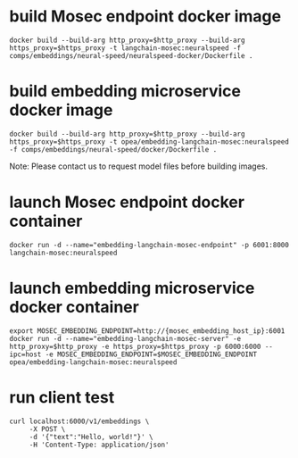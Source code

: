 # build Mosec endpoint docker image

```
docker build --build-arg http_proxy=$http_proxy --build-arg https_proxy=$https_proxy -t langchain-mosec:neuralspeed -f comps/embeddings/neural-speed/neuralspeed-docker/Dockerfile .
```

# build embedding microservice docker image

```
docker build --build-arg http_proxy=$http_proxy --build-arg https_proxy=$https_proxy -t opea/embedding-langchain-mosec:neuralspeed -f comps/embeddings/neural-speed/docker/Dockerfile .
```
Note: Please contact us to request model files before building images.

# launch Mosec endpoint docker container

```
docker run -d --name="embedding-langchain-mosec-endpoint" -p 6001:8000  langchain-mosec:neuralspeed
```

# launch embedding microservice docker container

```
export MOSEC_EMBEDDING_ENDPOINT=http://{mosec_embedding_host_ip}:6001
docker run -d --name="embedding-langchain-mosec-server" -e http_proxy=$http_proxy -e https_proxy=$https_proxy -p 6000:6000 --ipc=host -e MOSEC_EMBEDDING_ENDPOINT=$MOSEC_EMBEDDING_ENDPOINT opea/embedding-langchain-mosec:neuralspeed
```

# run client test

```
curl localhost:6000/v1/embeddings \
     -X POST \
     -d '{"text":"Hello, world!"}' \
     -H 'Content-Type: application/json'
```
